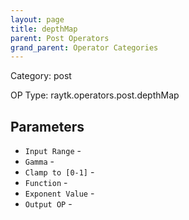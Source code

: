 ```yaml
---
layout: page
title: depthMap
parent: Post Operators
grand_parent: Operator Categories
---
```


Category: post

OP Type: raytk.operators.post.depthMap

## Parameters

* `Input Range` - 
* `Gamma` - 
* `Clamp to [0-1]` - 
* `Function` - 
* `Exponent Value` - 
* `Output OP` -
